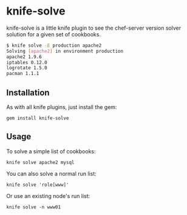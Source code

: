 knife-solve
===========

knife-solve is a little knife plugin to see the chef-server version solver
solution for a given set of cookbooks.

```bash
$ knife solve -E production apache2
Solving [apache2] in environment production
apache2 1.9.6
iptables 0.12.0
logrotate 1.5.0
pacman 1.1.1
```

Installation
------------

As with all knife plugins, just install the gem:

```
gem install knife-solve
```

Usage
-----

To solve a simple list of cookbooks:

```
knife solve apache2 mysql
```

You can also solve a normal run list:

```
knife solve 'role[www]'
```

Or use an existing node's run list:

```
knife solve -n www01
```
